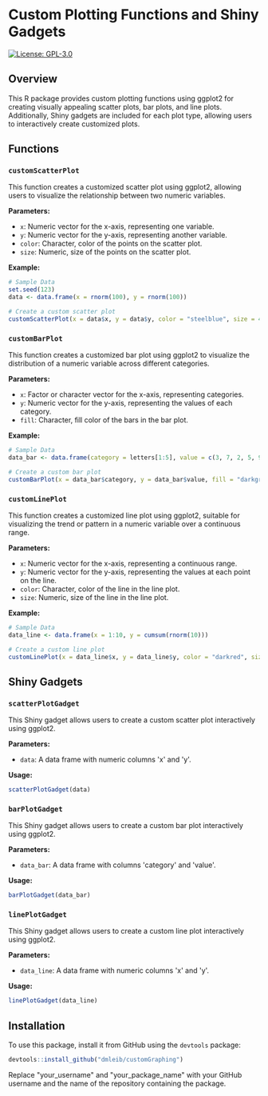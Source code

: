 # Custom Plotting Functions and Shiny Gadgets

[![License: GPL-3.0](https://img.shields.io/badge/License-GPL%20v3-blue.svg)](https://www.gnu.org/licenses/gpl-3.0)

## Overview

This R package provides custom plotting functions using ggplot2 for creating visually appealing scatter plots, bar plots, and line plots. Additionally, Shiny gadgets are included for each plot type, allowing users to interactively create customized plots.

## Functions

### `customScatterPlot`

This function creates a customized scatter plot using ggplot2, allowing users to visualize the relationship between two numeric variables.

**Parameters:**
- `x`: Numeric vector for the x-axis, representing one variable.
- `y`: Numeric vector for the y-axis, representing another variable.
- `color`: Character, color of the points on the scatter plot.
- `size`: Numeric, size of the points on the scatter plot.

**Example:**
```R
# Sample Data
set.seed(123)
data <- data.frame(x = rnorm(100), y = rnorm(100))

# Create a custom scatter plot
customScatterPlot(x = data$x, y = data$y, color = "steelblue", size = 4)
```

### `customBarPlot`

This function creates a customized bar plot using ggplot2 to visualize the distribution of a numeric variable across different categories.

**Parameters:**
- `x`: Factor or character vector for the x-axis, representing categories.
- `y`: Numeric vector for the y-axis, representing the values of each category.
- `fill`: Character, fill color of the bars in the bar plot.

**Example:**
```R
# Sample Data
data_bar <- data.frame(category = letters[1:5], value = c(3, 7, 2, 5, 9))

# Create a custom bar plot
customBarPlot(x = data_bar$category, y = data_bar$value, fill = "darkgreen")
```

### `customLinePlot`

This function creates a customized line plot using ggplot2, suitable for visualizing the trend or pattern in a numeric variable over a continuous range.

**Parameters:**
- `x`: Numeric vector for the x-axis, representing a continuous range.
- `y`: Numeric vector for the y-axis, representing the values at each point on the line.
- `color`: Character, color of the line in the line plot.
- `size`: Numeric, size of the line in the line plot.

**Example:**
```R
# Sample Data
data_line <- data.frame(x = 1:10, y = cumsum(rnorm(10)))

# Create a custom line plot
customLinePlot(x = data_line$x, y = data_line$y, color = "darkred", size = 1.5)
```

## Shiny Gadgets

### `scatterPlotGadget`

This Shiny gadget allows users to create a custom scatter plot interactively using ggplot2.

**Parameters:**
- `data`: A data frame with numeric columns 'x' and 'y'.

**Usage:**
```R
scatterPlotGadget(data)
```

### `barPlotGadget`

This Shiny gadget allows users to create a custom bar plot interactively using ggplot2.

**Parameters:**
- `data_bar`: A data frame with columns 'category' and 'value'.

**Usage:**
```R
barPlotGadget(data_bar)
```

### `linePlotGadget`

This Shiny gadget allows users to create a custom line plot interactively using ggplot2.

**Parameters:**
- `data_line`: A data frame with numeric columns 'x' and 'y'.

**Usage:**
```R
linePlotGadget(data_line)
```

## Installation

To use this package, install it from GitHub using the `devtools` package:

```R
devtools::install_github("dmleib/customGraphing")
```

Replace "your_username" and "your_package_name" with your GitHub username and the name of the repository containing the package.
